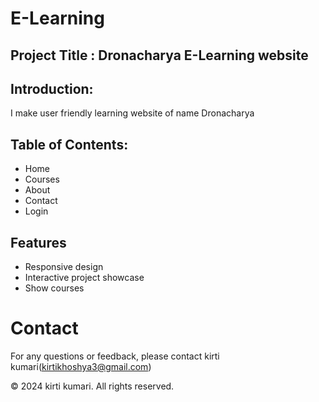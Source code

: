 # E-Learning
## Project Title : Dronacharya E-Learning website
## Introduction:
I make user friendly learning website of name Dronacharya
## Table of Contents:
   - Home
   - Courses
   - About
   - Contact
   - Login
## Features
   - Responsive design
   - Interactive project showcase
   - Show courses
     
# Contact

For any questions or feedback, please contact kirti kumari(kirtikhoshya3@gmail.com) 

© 2024 kirti kumari. All rights reserved.
